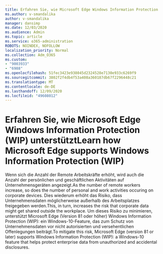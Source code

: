 ```yaml
---
title: Erfahren Sie, wie Microsoft Edge Windows Information Protection (WIP) unterstützt
ms.author: v-smandalika
author: v-smandalika
manager: dansimp
ms.date: 12/03/2020
ms.audience: Admin
ms.topic: article
ms.service: o365-administration
ROBOTS: NOINDEX, NOFOLLOW
localization_priority: Normal
ms.collection: Adm_O365
ms.custom:
- "9003933"
- "6988"
ms.openlocfilehash: 51fec3423e938045d2324528e7130e933c6269f9
ms.sourcegitcommit: 3802f2f4db4f53a408a360187db67f2296448c21
ms.translationtype: MT
ms.contentlocale: de-DE
ms.lasthandoff: 12/09/2020
ms.locfileid: "49608012"
---
```

# <a name="learn-how-microsoft-edge-supports-windows-information-protection-wip"></a><span data-ttu-id="31e52-102">Erfahren Sie, wie Microsoft Edge Windows Information Protection (WIP) unterstützt</span><span class="sxs-lookup"><span data-stu-id="31e52-102">Learn how Microsoft Edge supports Windows Information Protection (WIP)</span></span>

<span data-ttu-id="31e52-103">Wenn sich die Anzahl der Remote Arbeitskräfte erhöht, wird auch die Anzahl der persönlichen und geschäftlichen Aktivitäten auf Unternehmensgeräten angezeigt.</span><span class="sxs-lookup"><span data-stu-id="31e52-103">As the number of remote workers increase, so does the number of personal and work activities occuring on corporate devices.</span></span> <span data-ttu-id="31e52-104">Dies wiederum erhöht das Risiko, dass Unternehmensdaten möglicherweise außerhalb des Arbeitsplatzes freigegeben werden.</span><span class="sxs-lookup"><span data-stu-id="31e52-104">This, in turn, increases the risk that corporate data might get shared outside the workplace.</span></span> <span data-ttu-id="31e52-105">Um dieses Risiko zu minimieren, unterstützt Microsoft Edge (Version 81 oder höher) Windows Information Protection (WIP): ein Windows-10-Feature, das zum Schutz von Unternehmensdaten vor nicht autorisierten und versehentlichen Offenlegungen beiträgt.</span><span class="sxs-lookup"><span data-stu-id="31e52-105">To mitigate this risk, Microsoft Edge (version 81 or later) supports Windows Information Protection (WIP): a Windows-10 feature that helps protect enterprise data from unauthorized and accidental disclosures.</span></span>
